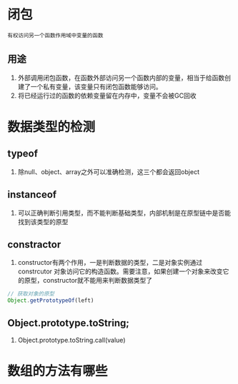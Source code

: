 # 闭包
`有权访问另一个函数作用域中变量的函数`
## 用途
1. 外部调用闭包函数，在函数外部访问另一个函数内部的变量，相当于给函数创建了一个私有变量，该变量只有闭包函数能够访问。
2. 将已经运行过的函数的依赖变量留在内存中，变量不会被GC回收

# 数据类型的检测
## typeof
1. 除null、object、array之外可以准确检测，这三个都会返回object

## instanceof
1. 可以正确判断引用类型，而不能判断基础类型，内部机制是在原型链中是否能找到该类型的原型

## constractor
1. constructor有两个作用，一是判断数据的类型，二是对象实例通过 constrcutor 对象访问它的构造函数。需要注意，如果创建一个对象来改变它的原型，constructor就不能用来判断数据类型了
```js
// 获取对象的原型
Object.getPrototypeOf(left)
```

## Object.prototype.toString;
1. Object.prototype.toString.call(value)


# 数组的方法有哪些